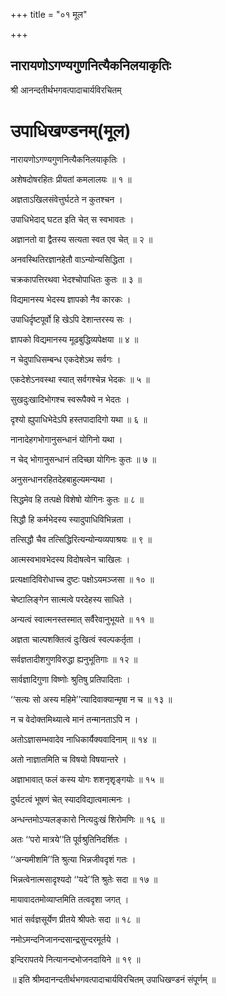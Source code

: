 +++
title = "०१ मूल"

+++


## नारायणोऽगण्यगुणनित्यैकनिलयाकृतिः

श्री आनन्दतीर्थभगवत्पादाचार्यविरचितम्

# **उपाधिखण्डनम्(मूल**)

नारायणोऽगण्यगुणनित्यैकनिलयाकृतिः ।

अशेषदोषरहितः प्रीयतां कमलालयः ॥ १ ॥

अज्ञताऽखिलसंवेत्तुर्घटते न कुतश्चन ।

उपाधिभेदाद् घटत इति चेत् स स्वभावतः ।

अज्ञानतो वा द्वैतस्य सत्यता स्वत एव चेत् ॥ २ ॥

अनवस्थितिरज्ञानहेतौ वाऽन्योन्यसिद्धिता ।

चक्रकापत्तिरथवा भेदश्चोपाधितः कुतः ॥ ३ ॥

विद्यमानस्य भेदस्य ज्ञापको नैव कारकः ।

उपाधिर्दृष्टपूर्वो हि खेऽपि देशान्तरस्य सः ।

ज्ञापको विद्यमानस्य मूढबुद्धिव्यपेक्षया ॥ ४ ॥

न चेदुपाधिसम्बन्ध एकदेशेऽथ सर्वगः ।

एकदेशेऽनवस्था स्यात् सर्वगश्चेन्न भेदकः ॥ ५ ॥

सुखदुःखादिभोगश्च स्वरूपैक्ये न भेदतः ।

दृश्यो ह्युपाधिभेदेऽपि हस्तपादादिगो यथा ॥ ६ ॥

नानादेहगभोगानुसन्धानं योगिनो यथा ।

न चेद् भोगानुसन्धानं तदिच्छा योगिनः कुतः ॥ ७ ॥

अनुसन्धानरहितदेहबाहुल्यमन्यथा ।

सिद्धमेव हि तत्पक्षे विशेषो योगिनः कुतः ॥ ८ ॥

सिद्धौ हि कर्मभेदस्य स्यादुपाधिविभिन्नता ।

तत्सिद्धौ चैव तत्सिद्धिरित्यन्योन्यव्यपाश्रयः ॥ ९ ॥

आत्मस्वभावभेदस्य विदोषत्वेन चाखिलः ।

प्रत्यक्षादिविरोधाच्च दुष्टः पक्षोऽयमञ्जसा ॥ १० ॥

चेष्टालिङ्गेन सात्मत्वे परदेहस्य साधिते ।

अन्यत्वं स्वात्मनस्तस्मात् सर्वैरेवानुभूयते ॥ ११ ॥

अज्ञता चाल्पशक्तित्वं दुःखित्वं स्वल्पकर्तृता ।

सर्वज्ञतादीशगुणविरुद्धा ह्यनुभूतिगाः ॥ १२ ॥

सार्वज्ञादिगुणा विष्णोः श्रुतिषु प्रतिपादिताः ।

‘‘सत्यः सो अस्य महिमे’’त्यादिवाक्यान्मृषा न च ॥ १३ ॥

न च वेदोक्तमिथ्यात्वे मानं तन्मानताऽपि न ।

अतोऽज्ञासम्भवादेव नाधिकार्यैक्यवादिनाम् ॥ १४ ॥

अतो नाज्ञातमिति च विषयो विषयान्तरे ।

अज्ञाभावात् फलं कस्य योगः शशनृशृृङ्गयोः ॥ १५ ॥

दुर्घटत्वं भूषणं चेत् स्यादविद्यात्वमात्मनः ।

अन्धन्तमोऽप्यलङ्कारो नित्यदुःखं शिरोमणिः ॥ १६ ॥

अतः ‘‘परो मात्रये’’ति पूर्वश्रुतिनिदर्शितः ।

‘‘अन्यमीशमि’’ति श्रुत्या भिन्नजीवदृशं गतः ।

भिन्नत्वेनात्मसादृश्यदो ‘‘यदे’’ति श्रुतेः सदा ॥ १७ ॥

मायावादतमोव्याप्तमिति तत्वदृशा जगत् ।

भातं सर्वज्ञसूर्येण प्रीतये श्रीपतेः सदा ॥ १८ ॥

नमोऽमन्दनिजानन्दसान्द्रसुन्दरमूर्तये ।

इन्दिरापतये नित्यानन्दभोजनदायिने ॥ १९ ॥

॥ इति श्रीमदानन्दतीर्थभगवत्पादाचार्यविरचितम् उपाधिखण्डनं संपूर्णम् ॥

